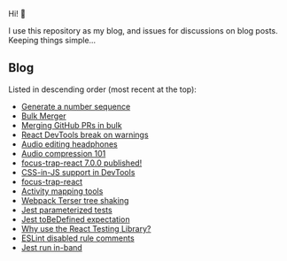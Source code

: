 Hi! 👋

I use this repository as my blog, and issues for discussions on blog posts. Keeping things simple...

## Blog

Listed in descending order (most recent at the top):

- [Generate a number sequence](blog/number-sequence-generator.md)
- [Bulk Merger](blog/bulk-merger.md)
- [Merging GitHub PRs in bulk](blog/bulk-github-pr-merging.md)
- [React DevTools break on warnings](blog/react-devtools-break-on-warnings.md)
- [Audio editing headphones](blog/audio-editing-headphones.md)
- [Audio compression 101](blog/audio-compression-101.md)
- [focus-trap-react 7.0.0 published!](blog/focus-trap-react-700.md)
- [CSS-in-JS support in DevTools](blog/css-in-js-devtools-support.md)
- [focus-trap-react](blog/focus-trap-react.md)
- [Activity mapping tools](blog/activity-mapping-tools.md)
- [Webpack Terser tree shaking](blog/webpack-terser-tree-shaking.md)
- [Jest parameterized tests](blog/jest-parameterized-tests.md)
- [Jest toBeDefined expectation](blog/jest-to-be-defined-expectation.md)
- [Why use the React Testing Library?](blog/why-use-react-testing-library.md)
- [ESLint disabled rule comments](blog/eslint-disabled-rule-comments.md)
- [Jest run in-band](blog/jest-run-in-band.md)
